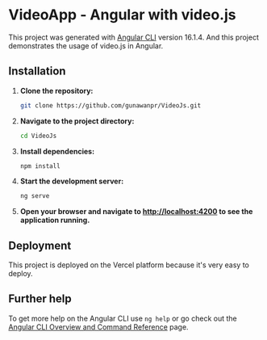 # VideoApp - Angular with video.js

This project was generated with [Angular CLI](https://github.com/angular/angular-cli) version 16.1.4. And this project demonstrates the usage of video.js in Angular.

## Installation

1. **Clone the repository:**

   ```bash
   git clone https://github.com/gunawanpr/VideoJs.git
   ```

2. **Navigate to the project directory:**

   ```bash
   cd VideoJs
   ```

3. **Install dependencies:**

   ```bash
   npm install
   ```

4. **Start the development server:**

   ```bash
   ng serve
   ```

5. **Open your browser and navigate to [http://localhost:4200](http://localhost:4200) to see the application running.**

## Deployment

This project is deployed on the Vercel platform because it's very easy to deploy.

## Further help

To get more help on the Angular CLI use `ng help` or go check out the [Angular CLI Overview and Command Reference](https://angular.io/cli) page.
